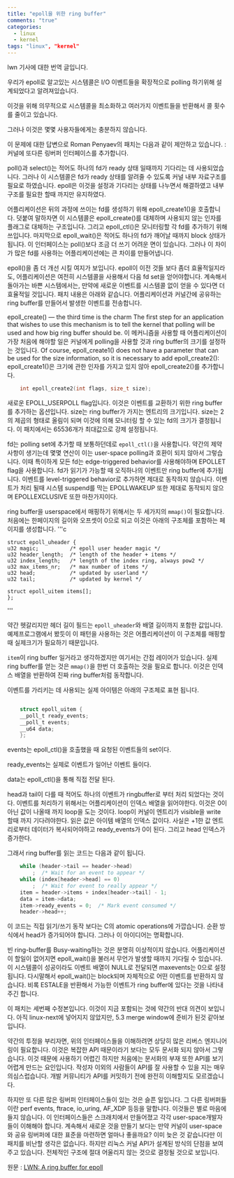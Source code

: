 ```yaml
---
title: "epoll을 위한 ring buffer"
comments: "true"
categories:
  - linux
  - kernel
tags: "linux", "kernel"
---
```


lwn 기사에 대한 번역 글입니다.
<!--
The set of system calls known collectively as epoll was designed to make polling for I/O events more scalable.
-->
우리가 epoll로 알고있는 시스템콜은 I/O 이벤트들을 확장적으로 polling 하기위해 설계되었다고 알려져있습니다.
<!--
To that end, it minimizes the amount of setup that must be done for each system call and returns multiple events so that the number of calls can also be minimized.
-->
이것을 위해 의무적으로 시스템콜을 최소화하고 여러가지 이벤트들을 반환해서 콜 횟수를 줄이고 있습니다.
<!-- But that turns out to still not be scalable enough for some users. -->
그러나 이것은 몇몇 사용자들에게는 충분하지 않습니다.
<!-- The response to this problem, in the form of this patch series from Roman Penyaev, takes a familiar form: add yet another ring-buffer interface to the kernel. -->
이 문제에 대한 답변으로 Roman Penyaev의 패치는 다음과 같이 제안하고 있습니다. : 커널에 또다른 링버퍼 인터페이스를 추가합니다.
<!-- The poll() and select() system calls can be used to wait until at least one of a set of file descriptors is ready for I/O.
Each call, though, requires the kernel to set up an internal data structure so that it can be notified when any given descriptor changes state.
Epoll gets around this by separating the setup and waiting phases, and keeping the internal data structure around for as long as it is needed. -->
poll()과 select()는 적어도 하나의 fd가 ready 상태 일때까지 기다리는 데 사용되었습니다.
그러나 이 시스템콜은 fd가 ready 상태를 알려줄 수 있도록 커널 내부 자료구조를 필요로 하였습니다.
epoll은 이것을 설정과 기다리는 상태를 나누면서 해결하였고 내부구조를 필요한 할때 까지만 유지하였다.

<!--
An application starts by calling epoll_create1() to create a file descriptor to use with the subsequent steps. That call, incidentally, supersedes epoll_create(); it replaces an unused argument with a flags parameter.
Then epoll_ctl() is used to add individual file descriptors to the set monitored by epoll. Finally, a call to epoll_wait() will block until at least one of the file descriptors of interest has something to report.
This interface is a bit more work to use than poll(), but it makes a big difference for applications that are monitoring huge numbers of file descriptors.
-->

어플리케이션은 뒤의 과정에 쓰이는 fd를 생성하기 위해 epoll_create1()을 호출합니다. 덧붙여 말하자면 이 시스템콜은 epoll_create()를 대체하며 사용되지 않는 인자를 플래그로 대체하는 구조입니다.
그리고 epoll_ctl()은 모니터링할 각 fd를 추가하기 위해 쓰입니다. 마지막으로 epoll_wait()은 적어도 하나의 fd가 깨어날 때까지 block 상태가 됩니다.
이 인터페이스는 poll()보다 조금 더 쓰기 어려운 면이 있습니다. 그러나 이 차이가 많은 fd를 사용하는 어플리케이션에는 큰 차이를 만들어냅니다.

<!--
That said, it would seem that there is still room for doing things better.
Even though epoll is more efficient than its predecessors,
an application still has to make a system call to get the next set of file descriptors that are ready for I/O.
On a busy system, where there is almost always something that is needing attention,
it would be more efficient if there were a way to get new events without calling into the kernel.
That is where Penyaev's patch set comes in;
it creates a ring buffer shared between the application and the kernel that can be used to transmit events as they happen.
-->

epoll()을 좀 더 개선 시킬 여지가 보입니다.
epoll이 이전 것들 보다 좀더 효율적일지라도, 어플리케이션은 여전히 시스템콜을 사용해서 다음 fd set을 얻어야합니다.
계속해서 돌아가는 바쁜 시스템에서는, 만약에 새로운 이벤트를 시스템콜 없이 얻을 수 있다면 더 효율적일 것입니다.
패치 내용은 아래와 같습니다.
어플리케이션과 커널간에 공유하는 ring buffer를 만들어서 발생한 이벤트를 전송합니다.

epoll_create() — the third time is the charm
The first step for an application that wishes to use this mechanism is to tell the kernel that polling will be used and how big ring buffer should be.
이 메커니즘을 사용할 때 어플리케이션이 가장 처음에 해야할 일은 커널에게 polling을 사용할 것과 ring buffer의 크기를 설정하는 것입니다.
Of course, epoll_create1() does not have a parameter that can be used for the size information, so it is necessary to add epoll_create2():
epoll_create1()은 크기에 관한 인자를 가지고 있지 않아 epoll_create2()를 추가합니다.
```c
    int epoll_create2(int flags, size_t size);
```
<!--
There is a new flag, EPOLL_USERPOLL, that tells the kernel to use a ring buffer to communicate events;
the size parameter says how many entries the ring buffer should hold.
This size will be rounded up to the next power of two;
the result sets an upper bound on the number of file descriptors that this epoll instance will be able to monitor.
A maximum of 65,536 entries is enforced by the current patch set.
-->

새로운 EPOLL_USERPOLL flag입니다. 이것은 이벤트를 교환하기 위한 ring buffer를 추가하는 옵션입니다.
size는 ring buffer가 가지는 엔트리의 크기입니다.
size는 2의 제곱의 형태로 올림이 되며 이것에 의해 모니터링 할 수 있는 fd의 크기가 결정됩니다.
이 패치에서는 65536개가 최대값으로 강제 설정됩니다.

<!--
File descriptors are then added to the polling set in the usual way with epoll_ctl().
There are some restrictions that apply here, though, since some modes of operation are not compatible with user-space polling.
In particular, every file descriptor must request edge-triggered behavior with the EPOLLET flag.
Only one event will be added to the ring buffer when a file descriptor signals readiness;
continually adding events for level-triggered behavior clearly would not work well.
The EPOLLWAKEUP flag (which can be used to prevent system suspend while specific events are being processed) does not work in this mode;
EPOLLEXCLUSIVE is also not supported.
-->

fd는 polling set에 추가할 때 보통하던데로 `epoll_ctl()`을 사용합니다.
약간의 제약사항이 생기는데 몇몇 연산이 이는 user-space polling과 호환이 되지 않아서 그렇습니다.
이때 특이하게 모든 fd는 edge-triggered behavior를 사용해야하며 EPOLLET flag을 사용합니다.
fd가 읽기가 가능할 때 오직하나의 이벤트만 ring buffer에 추가됩니다.
이벤트를 level-triggered behavior로 추가하면 제대로 동작하지 않습니다.
이벤트가 처리 될때 시스템 suspend를 막는 EPOLLWAKEUP 또한 제대로 동작되지 않으며 EPOLLEXCLUSIVE 또한 마찬가지이다.

<!--
Two or three separate mmap() calls are required to map the ring buffer into user space.
The first one should have an offset of zero and a length of one page; it will yield a page containing this structure:
-->
ring buffer을 userspace에서 매핑하기 위해서는 두 세가지의 `mmap()`이 필요합니다.
처음에는 한페이지의 길이와 오프셋이 0으로 되고 이것은 아래의 구조체를 포함하는 페이지를 생성합니다.
'''c

    struct epoll_uheader {
	u32 magic;          /* epoll user header magic */
	u32 header_length;  /* length of the header + items */
	u32 index_length;   /* length of the index ring, always pow2 */
	u32 max_items_nr;   /* max number of items */
	u32 head;           /* updated by userland */
	u32 tail;           /* updated by kernel */

	struct epoll_uitem items[];
    };

'''
<!--
The header_length field, somewhat confusingly, contains the length of both the epoll_uheader structure and the items array.
As seen in this example program, the intended use pattern appears to be that the application will map the header structure, get the real length, unmap the just-mapped page, then remap it using header_length to get the full items array.
-->
약간 헷갈리지만 헤더 길이 필드는 `epoll_uheader`와 배열 길이까지 포함한 값입니다.
예제프로그램에서 봤듯이 이 패턴을 사용하는 것은 어플리케이션이 이 구조체를 매핑할 때 실제크기가 필요하기 때문입니다.

<!--
One might expect that items is the ring buffer, but there is a layer of indirection used here.
Getting at the actual ring buffer requires calling mmap() another time with header_length as the offset and the index_length header field as the length.
The result will be an array of integer indexes into the items array that functions as the real ring buffer.
-->

`item`이 ring buffer 일거라고 생각하겠지만 여기서는 간접 레이어가 있습니다.
실제 ring buffer를 얻는 것은 `mmap()`을 한번 더 호출하는 것을 필요로 합니다.
이것은 인덱스 배열을 반환하여 진짜 ring buffer처럼 동작합니다.

<!--
The actual items used to indicate events are represented by this structure:
-->
이벤트를 가리키는 데 사용되는 실제 아이템은 아래의 구조체로 표현 됩니다.

```c

    struct epoll_uitem {
	__poll_t ready_events;
	__poll_t events;
	__u64 data;
    };

```
<!--
Here, events appears to be the set of events that was requested when epoll_ctl() was called,
-->
events는 epoll_ctl()을 호출했을 때 요청된 이벤트들의 set이다.
<!--
and ready_events is the set of events that has actually happened.
-->
ready_events는 실제로 이벤트가 일어난 이벤트 들이다.
<!--
The data field comes through directly from the epoll_ctl() call that added this file descriptor.
-->
data는 epoll_ctl()을 통해 직접 전달 된다.

<!--
Whenever the head and tail fields differ, there is at least one event to be consumed from the ring buffer.
To consume an event, the application should read the entry from the index array at head;
this read should be performed in a loop until a non-zero value is found there.
The loop, evidently, is required to wait, if necessary, until the kernel's write to that entry is visible.
The value read is an index into the items array — almost. It is actually the index plus one.
The data should be copied from the entry and ready_events set to zero; then the head index should be incremented.
-->
head과 tail이 다를 때 적어도 하나의 이벤트가 ringbuffer로 부터 처리 되었다는 것이다.
이벤트를 처리하기 위해서는 어플리케이션이 인덱스 배열을 읽어야한다. 이것은 0이 아닌 값이 나올때 까지 loop을 도는 것이다.
loop이 커널이 엔트리가 visible을 write 할때 까지 기다려야한다. 읽은 값은 아이템 배열의 인덱스 값이다. 사실은 +1한 값
엔트리로부터 데이터가 복사되어야하고 ready_events가 0이 된다. 그리고 head 인덱스가 증가한다.

<!--
So, in a cleaned up form, code that reads from the ring buffer will look something like this:
-->
그래서 ring buffer를 읽는 코드는 다음과 같이 됩니다.
```c
    while (header->tail == header->head)
        ;  /* Wait for an event to appear */
    while (index[header->head] == 0)
        ;  /* Wait for event to really appear */
    item = header->items + index[header->tail] - 1;
    data = item->data;
    item->ready_events = 0;  /* Mark event consumed */
    header->head++;
```
<!--
In practice, this code is likely to be using C atomic operations rather than direct reads and writes, and head must be incremented in a circular fashion. But hopefully the idea is clear.
-->
이 코드는 직접 읽기/쓰기 동작 보다는 C의 atomic operations에 가깝습니다. 순환 방식에서 head가 증가되어야 합니다. 그러나 이 아이디어는 명확합니다.
<!--
Busy-waiting on an empty ring buffer is obviously not ideal. Should the application find itself with nothing to do, it can still call epoll_wait() to block until something happens.
This call will only succeed, though, if the events array is passed as NULL, and maxevents is set to zero;
in other words, epoll_wait() will block, but it will not, itself, return any events to the caller.
It will, though, helpfully return ESTALE to indicate that there are events available in the ring buffer.
-->
빈 ring-buffer를 Busy-waiting하는 것은 분명히 이상적이지 않습니다.
어플리케이션이 할일이 없어지면 epoll_wait()을 불러서 무언가 발생할 때까지 기다릴 수 있습니다.
이 시스템콜이 성공이라도 이벤트 배열이 NULL로 전달되면 maxevents는 0으로 설정됩니다.
다시말해서 epoll_wait()는 block되며 자체적으로 어떤 이벤트를 반환하지 않습니다.
비록 ESTALE을 반환해서 가능한 이벤트가 ring buffer에 있다는 것을 나타내주긴 합니다.

<!---
This patch set is in its third revision, and there appears to be little opposition to its inclusion at this point.
The work has not yet found its way into linux-next, but it still seems plausible that it could be deemed ready for the 5.3 merge window.
--->
이 패치는 세번째 수정본입니다. 이것이 지금 포함되는 것에 약간의 반대 의견이 보입니다.
아직 linux-next에 넣어지지 않았지만, 5.3 merge window에 준비가 된것 같아보입니다.

<!--
Some closing grumbles
Figuring out the above interface required a substantial amount of reverse engineering of the code.
This is a rather complex new API, but it is almost entirely undocumented;
that will make it hard to use, but the lack of documentation also makes it hard to review the API in the first place.
It is doubtful that anybody beyond the author has written any code to use this API at this point.
Whether the development community will fully understand this API before committing to it is far from clear.
-->

약간의 투정을 부리자면, 위의 인터페이스들을 이해하려면 상당히 많은 리버스 엔지니어링이 필요합니다.
이것은 복잡한 API 때문이라기 보다는 모두 문서화 되지 않아서 그렇습니다.
이것 때문에 사용하기 어렵긴 하지만 처음에는 문서화의 부재 또한 API를 보기 어렵게 만드는 요인입니다.
작성자 이외의 사람들이 API를 잘 사용할 수 있을 지는 매우 의심스럽습니다.
개발 커뮤니티가 API를 커밋하기 전에 완전히 이해할지도 모르겠습니다.

<!--
Perhaps the saddest thing, though, is that this will be yet another of many ring-buffer interfaces in the kernel.
Others include perf events, ftrace, io_uring, AF_XDP and, doubtless, others that don't come immediately to mind.
Each of these interfaces has been created from scratch and must be understood (and consumers implemented) separately by user-space developers.
Wouldn't it have been nice if the kernel had defined a set of standards for ring buffers shared with user space rather than creating something new every time?
One cannot blame the current patch set for this failing; that ship sailed some time ago.
But it does illustrate a shortcoming in how Linux kernel APIs are designed;
they seem doomed to never fit into a coherent and consistent whole.
-->
하지만 또 다른 많은 링버퍼 인터페이스들이 있는 것은 슬픈 일입니다.
그 다른 링버퍼들이란 perf events, ftrace, io_uring, AF_XDP 등등을 말합니다. 이것들은 별로 마음에 들지 않습니다.
이 인터페이스들은 스크래치에서 만들어졌고 각각 user-space개발자들이 이해해야 합니다.
계속해서 새로운 것을 만들기 보다는 만약 커널이 user-space와 공유 링버퍼에 대한 표준을 마련하면 얼마나 좋을까요?
이미 늦은 것 같습니다만 이 패치를 비난할 생각은 없습니다.
하지만 리눅스 커널 API가 설계된 방식의 단점을 보여주고 있습니다.
전체적인 구조에 절대 어울리지 않는 것으로 결정될 것으로 보입니다.


원문 : [LWN: A ring buffer for epoll](https://lwn.net/Articles/789603/)